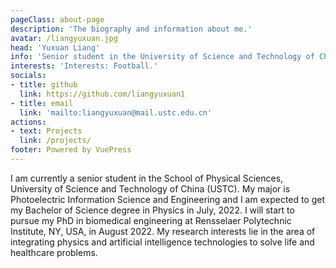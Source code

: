 ```yaml
---
pageClass: about-page
description: 'The biography and information about me.'
avatar: /liangyuxuan.jpg
head: 'Yuxuan Liang'
info: 'Senior student in the University of Science and Technology of China'
interests: 'Interests: Football.'
socials:
- title: github
  link: https://github.com/liangyuxuan1
- title: email
  link: 'mailto:liangyuxuan@mail.ustc.edu.cn'
actions:
- text: Projects
  link: /projects/
footer: Powered by VuePress
---
```


<AboutCard :frontmatter="$page.frontmatter" >

I am currently a senior student in the School of Physical Sciences, University of Science and Technology of China (USTC). My major is Photoelectric Information Science and Engineering and I am expected to get my Bachelor of Science degree in Physics in July, 2022. I will start to pursue my PhD in biomedical engineering at Rensselaer Polytechnic Institute, NY, USA, in August 2022. My research interests lie in the area of integrating physics and artificial intelligence technologies to solve life and healthcare problems.

</AboutCard>

<style lang="stylus">

.theme-container.about-page .page
  background-color #e6ecf0
  min-height calc(100vh)
  
  .last-updated
    display none

</style>